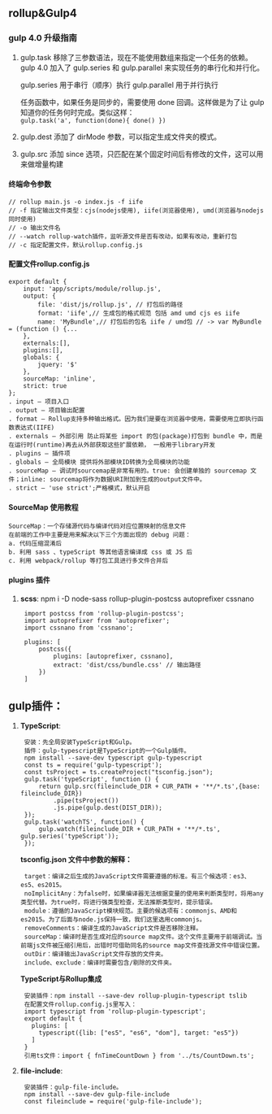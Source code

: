 ## rollup&Gulp4
### gulp 4.0 升级指南
1. gulp.task 移除了三参数语法，现在不能使用数组来指定一个任务的依赖。gulp 4.0 加入了 gulp.series 和 gulp.parallel 来实现任务的串行化和并行化。

    gulp.series 用于串行（顺序）执行
    gulp.parallel 用于并行执行
    

    任务函数中，如果任务是同步的，需要使用 done 回调。这样做是为了让 gulp 知道你的任务何时完成。类似这样：                 
    `gulp.task('a', function(done){
        done()
    })`
2. gulp.dest 添加了 dirMode 参数，可以指定生成文件夹的模式。
3. gulp.src 添加 since 选项，只匹配在某个固定时间后有修改的文件，这可以用来做增量构建


#### 终端命令参数
    // rollup main.js -o index.js -f iife
    // -f 指定输出文件类型：cjs(nodejs使用), iife(浏览器使用), umd(浏览器与nodejs同时使用)
    // -o 输出文件名
    // --watch rollup-watch插件，监听源文件是否有改动，如果有改动，重新打包
    // -c 指定配置文件，默认rollup.config.js

#### 配置文件rollup.config.js
    export default {
        input: 'app/scripts/module/rollup.js',
        output: {
            file: 'dist/js/rollup.js', // 打包后的路径
            format: 'iife',// 生成包的格式规范 包括 amd umd cjs es iife
            name: 'MyBundle',// 打包后的包名 iife / umd包 // -> var MyBundle = (function () {...
        },
        externals:[],
        plugins:[],
        globals: { 
            jquery: '$'
        },
        sourceMap: 'inline',
        strict: true
    };
    . input — 项目入口
    . output — 项目输出配置    
    . format — Rollup支持多种输出格式。因为我们是要在浏览器中使用，需要使用立即执行函数表达式(IIFE)  
    . externals — 外部引用 防止将某些 import 的包(package)打包到 bundle 中，而是在运行时(runtime)再去从外部获取这些扩展依赖， 一般用于library开发
    . plugins — 插件项
    . globals — 全局模块 提供将外部模块ID转换为全局模块的功能
    . sourceMap — 调试时sourcemap是非常有用的。true: 会创建单独的 sourcemap 文件；inline: sourcemap将作为数据URI附加到生成的output文件中。
    . strict — 'use strict';严格模式，默认开启
    
    
#### SourceMap 使用教程    

    SourceMap：一个存储源代码与编译代码对应位置映射的信息文件    
    在前端的工作中主要是用来解决以下三个方面出现的 debug 问题：
    a. 代码压缩混淆后
    b. 利用 sass 、typeScript 等其他语言编译成 css 或 JS 后
    c. 利用 webpack/rollup 等打包工具进行多文件合并后
    
    
#### plugins 插件
1. **scss**: npm i -D node-sass rollup-plugin-postcss autoprefixer cssnano

        import postcss from 'rollup-plugin-postcss';
        import autoprefixer from 'autoprefixer';
        import cssnano from 'cssnano';
    
        plugins: [
            postcss({
                plugins: [autoprefixer, cssnano],
                extract: 'dist/css/bundle.css' // 输出路径
            })
        ]
        
        
        
## gulp插件：
1. **TypeScript**:       
    
        安装：先全局安装TypeScript和Gulp。
        插件：gulp-typescript是TypeScript的一个Gulp插件。    
        npm install --save-dev typescript gulp-typescript   
        const ts = require('gulp-typescript');
        const tsProject = ts.createProject("tsconfig.json"); 
        gulp.task('typeScript', function () {
            return gulp.src(fileinclude_DIR + CUR_PATH + '**/*.ts',{base: fileinclude_DIR})
                .pipe(tsProject())
                .js.pipe(gulp.dest(DIST_DIR));
        });
        gulp.task('watchTS', function() {
            gulp.watch(fileinclude_DIR + CUR_PATH + '**/*.ts', gulp.series('typeScript'));
        });    
    
    **tsconfig.json 文件中参数的解释：**
   
        target：编译之后生成的JavaScript文件需要遵循的标准。有三个候选项：es3、es5、es2015。
        noImplicitAny：为false时，如果编译器无法根据变量的使用来判断类型时，将用any类型代替。为true时，将进行强类型检查，无法推断类型时，提示错误。
        module：遵循的JavaScript模块规范。主要的候选项有：commonjs、AMD和es2015。为了后面与node.js保持一致，我们这里选用commonjs。
        removeComments：编译生成的JavaScript文件是否移除注释。
        sourceMap：编译时是否生成对应的source map文件。这个文件主要用于前端调试。当前端js文件被压缩引用后，出错时可借助同名的source map文件查找源文件中错误位置。
        outDir：编译输出JavaScript文件存放的文件夹。
        include、exclude：编译时需要包含/剔除的文件夹。
    
    **TypeScript与Rollup集成**
    
        安装插件：npm install --save-dev rollup-plugin-typescript tslib
        在配置文件rollup.config.js里写入：
        import typescript from 'rollup-plugin-typescript';
        export default {
          plugins: [
            typescript({lib: ["es5", "es6", "dom"], target: "es5"})
          ]
        }
        引用ts文件：import { fnTimeCountDown } from '../ts/CountDown.ts';
    
1. **file-include**:   

        安装插件：gulp-file-include。    
        npm install --save-dev gulp-file-include
        const fileinclude = require('gulp-file-include');    
    